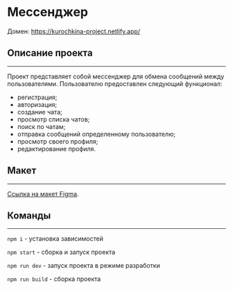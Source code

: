 # Мессенджер 
Домен: https://kurochkina-project.netlify.app/

## Описание проекта
***
Проект представляет собой мессенджер для обмена сообщений между пользователями.
Пользователю предоставлен следующий функционал:
- регистрация;
- авторизация;
- создание чата;
- просмотр списка чатов;
- поиск по чатам;
- отправка сообщений определенному пользователю;
- просмотр своего профиля;
- редактирование профиля.

## Макет
***
[Ссылка на макет Figma](https://www.figma.com/file/jF5fFFzgGOxQeB4CmKWTiE/Chat_external_link?type=design&node-id=1-616&mode=design&t=Wo5JemQpCEgbjnAd-0).

## Команды
***
`npm i` - установка зависимостей

`npm start` - сборка и запуск проекта

`npm run dev` - запуск проекта в режиме разработки

`npm run build` - сборка проекта

